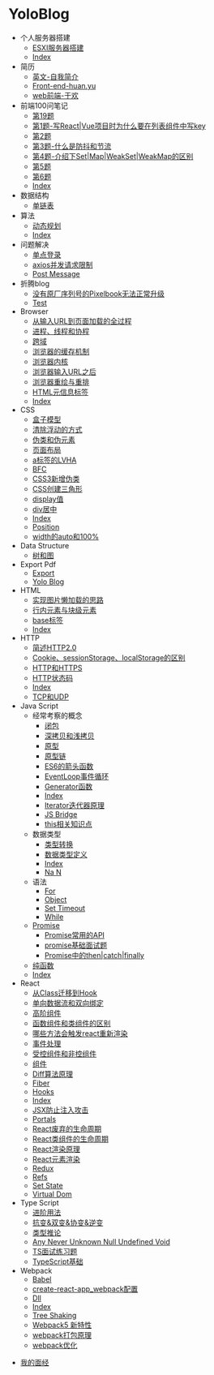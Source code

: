 # YoloBlog

- 个人服务器搭建
  * [ESXI服务器搭建](个人服务器搭建/ESXI服务器搭建.md)
  * [Index](个人服务器搭建/index.md)
- 简历
  * [英文-自我简介](简历/英文-自我简介.md)
  * [Front-end-huan.yu](简历/Front-end-huan.yu.md)
  * [web前端-于欢](简历/web前端-于欢.md)
- 前端100问笔记
  * [第19题](前端100问笔记/第19题.md)
  * [第1题-写React|Vue项目时为什么要在列表组件中写key](前端100问笔记/第1题-写React|Vue项目时为什么要在列表组件中写key.md)
  * [第2题](前端100问笔记/第2题.md)
  * [第3题-什么是防抖和节流](前端100问笔记/第3题-什么是防抖和节流.md)
  * [第4题-介绍下Set|Map|WeakSet|WeakMap的区别](前端100问笔记/第4题-介绍下Set|Map|WeakSet|WeakMap的区别.md)
  * [第5题](前端100问笔记/第5题.md)
  * [第6题](前端100问笔记/第6题.md)
  * [Index](前端100问笔记/index.md)
- 数据结构
  * [单链表](数据结构/单链表.md)
- 算法
  * [动态规划](算法/动态规划.md)
  * [Index](算法/index.md)
- 问题解决
  * [单点登录](问题解决/单点登录.md)
  * [axios并发请求限制](问题解决/axios并发请求限制.md)
  * [Post Message](问题解决/postMessage.md)
- 折腾blog
  * [没有原厂序列号的Pixelbook无法正常升级](折腾blog/没有原厂序列号的Pixelbook无法正常升级.md)
  * [Test](折腾blog/test.md)
- Browser
  * [从输入URL到页面加载的全过程](Browser/从输入URL到页面加载的全过程.md)
  * [进程、线程和协程](Browser/进程、线程和协程.md)
  * [跨域](Browser/跨域.md)
  * [浏览器的缓存机制](Browser/浏览器的缓存机制.md)
  * [浏览器内核](Browser/浏览器内核.md)
  * [浏览器输入URL之后](Browser/浏览器输入URL之后.md)
  * [浏览器重绘与重排](Browser/浏览器重绘与重排.md)
  * [HTML元信息标签](Browser/HTML元信息标签.md)
  * [Index](Browser/index.md)
- CSS
  * [盒子模型](CSS/盒子模型.md)
  * [清除浮动的方式](CSS/清除浮动的方式.md)
  * [伪类和伪元素](CSS/伪类和伪元素.md)
  * [页面布局](CSS/页面布局.md)
  * [a标签的LVHA](CSS/a标签的LVHA.md)
  * [BFC](CSS/BFC.md)
  * [CSS3新增伪类](CSS/CSS3新增伪类.md)
  * [CSS创建三角形](CSS/CSS创建三角形.md)
  * [display值](CSS/display值.md)
  * [div居中](CSS/div居中.md)
  * [Index](CSS/index.md)
  * [Position](CSS/position.md)
  * [width的auto和100%](CSS/width的auto和100%.md)
- Data Structure
  * [树和图](DataStructure/树和图.md)
- Export Pdf
  * [Export](ExportPdf/export.md)
  * [Yolo Blog](ExportPdf/YoloBlog.md)
- HTML
  * [实现图片懒加载的思路](HTML/实现图片懒加载的思路.md)
  * [行内元素与块级元素](HTML/行内元素与块级元素.md)
  * [base标签](HTML/base标签.md)
  * [Index](HTML/index.md)
- HTTP
  * [简述HTTP2.0](HTTP/简述HTTP2.0.md)
  * [Cookie、sessionStorage、localStorage的区别](HTTP/Cookie、sessionStorage、localStorage的区别.md)
  * [HTTP和HTTPS](HTTP/HTTP和HTTPS.md)
  * [HTTP状态码](HTTP/HTTP状态码.md)
  * [Index](HTTP/index.md)
  * [TCP和UDP](HTTP/TCP和UDP.md)
- Java Script
  - 经常考察的概念
    * [闭包](JavaScript/经常考察的概念/闭包.md)
    * [深拷贝和浅拷贝](JavaScript/经常考察的概念/深拷贝和浅拷贝.md)
    * [原型](JavaScript/经常考察的概念/原型.md)
    * [原型链](JavaScript/经常考察的概念/原型链.md)
    * [ES6的箭头函数](JavaScript/经常考察的概念/ES6的箭头函数.md)
    * [EventLoop事件循环](JavaScript/经常考察的概念/EventLoop事件循环.md)
    * [Generator函数](JavaScript/经常考察的概念/Generator函数.md)
    * [Index](JavaScript/经常考察的概念/index.md)
    * [Iterator迭代器原理](JavaScript/经常考察的概念/Iterator迭代器原理.md)
    * [JS Bridge](JavaScript/经常考察的概念/JSBridge.md)
    * [this相关知识点](JavaScript/经常考察的概念/this相关知识点.md)
  - 数据类型
    * [类型转换](JavaScript/数据类型/类型转换.md)
    * [数据类型定义](JavaScript/数据类型/数据类型定义.md)
    * [Index](JavaScript/数据类型/index.md)
    * [Na N](JavaScript/数据类型/NaN.md)
  - 语法
    * [For](JavaScript/语法/for.md)
    * [Object](JavaScript/语法/Object.md)
    * [Set Timeout](JavaScript/语法/setTimeout.md)
    * [While](JavaScript/语法/while.md)
  - [Promise](JavaScript/Promise/promise.md)
    * [Promise常用的API](JavaScript/Promise/Promise常用的API.md)
    * [promise基础面试题](JavaScript/Promise/promise基础面试题.md)
    * [Promise中的then|catch|finally](JavaScript/Promise/Promise中的then|catch|finally.md)
  * [纯函数](JavaScript/纯函数.md)
  * [Index](JavaScript/index.md)
- React
  * [从Class迁移到Hook](React/从Class迁移到Hook.md)
  * [单向数据流和双向绑定](React/单向数据流和双向绑定.md)
  * [高阶组件](React/高阶组件.md)
  * [函数组件和类组件的区别](React/函数组件和类组件的区别.md)
  * [哪些方法会触发react重新渲染](React/哪些方法会触发react重新渲染.md)
  * [事件处理](React/事件处理.md)
  * [受控组件和非控组件](React/受控组件和非控组件.md)
  * [组件](React/组件.md)
  * [Diff算法原理](React/Diff算法原理.md)
  * [Fiber](React/fiber.md)
  * [Hooks](React/hooks.md)
  * [Index](React/index.md)
  * [JSX防止注入攻击](React/JSX防止注入攻击.md)
  * [Portals](React/Portals.md)
  * [React废弃的生命周期](React/React废弃的生命周期.md)
  * [React类组件的生命周期](React/React类组件的生命周期.md)
  * [React渲染原理](React/React渲染原理.md)
  * [React元素渲染](React/React元素渲染.md)
  * [Redux](React/redux.md)
  * [Refs](React/Refs.md)
  * [Set State](React/setState.md)
  * [Virtual Dom](React/virtualDom.md)
- Type Script
  * [进阶用法](TypeScript/进阶用法.md)
  * [抗变&双变&协变&逆变](TypeScript/抗变&双变&协变&逆变.md)
  * [类型推论](TypeScript/类型推论.md)
  * [Any Never Unknown Null Undefined Void](TypeScript/any&never&unknown&null&undefined&void.md)
  * [TS面试练习题](TypeScript/TS面试练习题.md)
  * [TypeScript基础](TypeScript/TypeScript基础.md)
- Webpack
  * [Babel](webpack/babel.md)
  * [create-react-app_webpack配置](webpack/create-react-app_webpack配置.md)
  * [Dll](webpack/dll.md)
  * [Index](webpack/index.md)
  * [Tree Shaking](webpack/TreeShaking.md)
  * [Webpack5 新特性](webpack/Webpack5%20新特性.md)
  * [webpack打包原理](webpack/webpack打包原理.md)
  * [webpack优化](webpack/webpack优化.md)
* [我的面经](我的面经.md)
